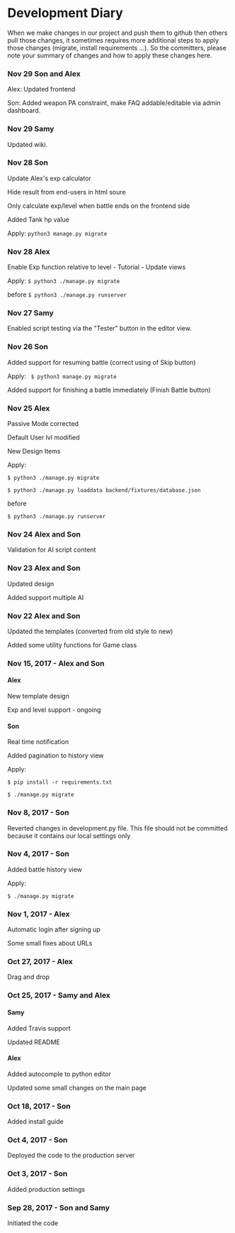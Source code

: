 # Development Diary
When we make changes in our project and push them to github then others pull those changes, it sometimes requires more additional steps to apply those changes (migrate, install requirements ...). So the committers, please note your summary of changes and how to apply these changes here.

### Nov 29 Son and Alex
Alex: Updated frontend

Son:  Added weapon PA constraint, make FAQ addable/editable via admin dashboard.

### Nov 29 Samy
Updated wiki.

### Nov 28 Son
Update Alex's exp calculator

Hide result from end-users in html soure

Only calculate exp/level when battle ends on the frontend side

Added Tank hp value

Apply: `python3 manage.py migrate`


### Nov 28 Alex
Enable Exp function relative to level - Tutorial - Update views

Apply:
`$ python3 ./manage.py migrate`

before
`$ python3 ./manage.py runserver`

### Nov 27 Samy
Enabled script testing via the "Tester" button in the editor view.

### Nov 26 Son
Added support for resuming battle (correct using of Skip button)

Apply:
` $ python3 manage.py migrate`

Added support for finishing a battle immediately (Finish Battle button)


### Nov 25 Alex
Passive Mode corrected

Default User lvl modified

New Design Items

Apply:

`$ python3 ./manage.py migrate`

`$ python3 ./manage.py loaddata backend/fixtures/database.json`

before 

`$ python3 ./manage.py runserver`

### Nov 24 Alex and Son
Validation for AI script content


### Nov 23 Alex and Son
Updated design

Added support multiple AI


### Nov 22 Alex and Son
Updated the templates (converted from old style to new)

Added some utility functions for Game class


### Nov 15, 2017 - Alex and Son
#### Alex
New template design

Exp and level support - ongoing
#### Son
Real time notification

Added pagination to history view

Apply:

`$ pip install -r requirements.txt`

`$ ./manage.py migrate`


### Nov 8, 2017 - Son
Reverted changes in development.py file. This file should not be committed because it contains our local settings only


### Nov 4, 2017 - Son
Added battle history view

Apply:

`$ ./manage.py migrate`



###  Nov 1, 2017 - Alex
Automatic login after signing up

Some small fixes about URLs


### Oct 27, 2017 - Alex
Drag and drop


### Oct 25, 2017 - Samy and Alex
#### Samy
Added Travis support

Updated README

#### Alex
Added autocomple to python editor

Updated some small changes on the main page


### Oct 18, 2017 - Son
Added install guide


### Oct 4, 2017 - Son
Deployed the code to the production server


### Oct 3, 2017 - Son
Added production settings


### Sep 28, 2017 - Son and Samy
Initiated the code 

